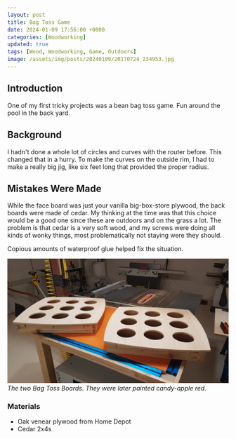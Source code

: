 ```yaml
---
layout: post
title: Bag Toss Game
date: 2024-01-09 17:56:00 +0800
categories: [Woodworking]
updated: true
tags: [Wood, Woodworking, Game, Outdoors]
image: /assets/img/posts/20240109/20170724_234953.jpg
---
```


## Introduction

One of my first tricky projects was a bean bag toss game.  Fun around the pool in the back yard.  

## Background

I hadn't done a whole lot of circles and curves with the router before.  This changed that in a hurry.  To make the curves on the outside rim, I had to make a really big jig, like six feet long that provided the proper radius.

## Mistakes Were Made

While the face board was just your vanilla big-box-store plywood, the back boards were made of cedar.  My thinking at the time was that this choice would be a good one since these are outdoors and on the grass a lot.  The problem is that cedar is a very soft wood, and my screws were doing all kinds of wonky things, most problematically not staying were they should.

Copious amounts of waterproof glue helped fix the situation.

![Game Time][Two Boards]
_The two Bag Toss Boards.  They were later painted candy-apple red._

### Materials

- Oak venear plywood from Home Depot
- Cedar 2x4s

[Two Boards]: /assets/img/posts/20240109/20170724_234944.jpg